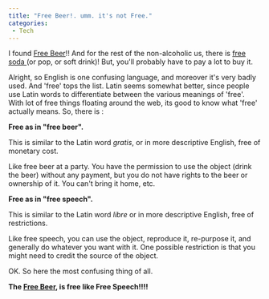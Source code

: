 ```yaml
---
title: "Free Beer!. umm. it's not Free."
categories:
 - Tech
---
```


I found [Free Beer][0]!! And for the rest of the non-alcoholic us, there is [free soda ][1](or pop, or soft drink)! But, you'll probably have to pay a lot to buy it.

Alright, so English is one confusing language, and moreover it's very badly used. And 'free' tops the list. Latin seems somewhat better, since people use Latin words to differentiate between the various meanings of 'free'. With lot of free things floating around the web, its good to know what 'free' actually means. So, there is :

**Free as in "free beer".**

This is similar to the Latin word _gratis_, or in more descriptive English, free of monetary cost.

Like free beer at a party. You have the permission to use the object (drink the beer) without any payment, but you do not have rights to the beer or ownership of it. You can't bring it home, etc.

**Free as in "free speech".**

This is similar to the Latin word _libre_ or in more descriptive English, free of restrictions.

Like free speech, you can use the object, reproduce it, re-purpose it, and generally do whatever you want with it. One possible restriction is that you might need to credit the source of the object.

OK. So here the most confusing thing of all.

**The [Free Beer][0], is free like Free Speech!!!!**


[0]: http://en.wikipedia.org/wiki/Vores_Øl
[1]: http://en.wikipedia.org/wiki/OpenCola

